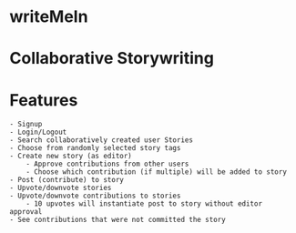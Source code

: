 # writeMeIn
# Collaborative Storywriting

# Features
    - Signup
    - Login/Logout
    - Search collaboratively created user Stories
    - Choose from randomly selected story tags
    - Create new story (as editor)
        - Approve contributions from other users
        - Choose which contribution (if multiple) will be added to story
    - Post (contribute) to story
    - Upvote/downvote stories
    - Upvote/downvote contributions to stories
        - 10 upvotes will instantiate post to story without editor approval
    - See contributions that were not committed the story

